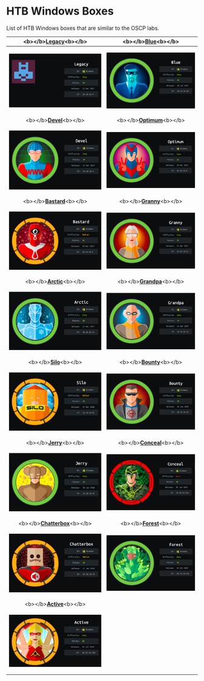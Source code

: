 # HTB Windows Boxes

List of HTB Windows boxes that are similar to the OSCP labs.

<table>
  <thead>
    <tr>
      <th style="text-align:center">&lt;b&gt;&lt;/b&gt;<a href="legacy-writeup-w-o-metasploit.md"><b>Legacy</b></a>&lt;b&gt;&lt;/b&gt;</th>
      <th
      style="text-align:center">&lt;b&gt;&lt;/b&gt;<a href="blue-writeup-w-o-metasploit.md"><b>Blue</b></a>&lt;b&gt;&lt;/b&gt;</th>
    </tr>
  </thead>
  <tbody>
    <tr>
      <td style="text-align:center">
        <p></p>
        <p>
          <img src="../images/assets/screen-shot-2020-05-16-at-12.48.52-am.png"
          alt/>
        </p>
      </td>
      <td style="text-align:center">
        <p></p>
        <p>
          <img src="../images/assets/screen-shot-2020-05-16-at-12.49.32-am.png"
          alt/>
        </p>
      </td>
    </tr>
    <tr>
      <td style="text-align:center">&lt;b&gt;&lt;/b&gt;<a href="devel-writeup-w-o-metasploit.md"><b>Devel</b></a>&lt;b&gt;&lt;/b&gt;</td>
      <td
      style="text-align:center">&lt;b&gt;&lt;/b&gt;<a href="optimum-writeup-w-o-metasploit.md"><b>Optimum</b></a>&lt;b&gt;&lt;/b&gt;</td>
    </tr>
    <tr>
      <td style="text-align:center">
        <p></p>
        <p>
          <img src="../images/assets/screen-shot-2020-05-16-at-12.51.26-am.png"
          alt/>
        </p>
      </td>
      <td style="text-align:center">
        <p></p>
        <p>
          <img src="../images/assets/screen-shot-2020-05-16-at-12.51.51-am.png"
          alt/>
        </p>
      </td>
    </tr>
    <tr>
      <td style="text-align:center">&lt;b&gt;&lt;/b&gt;<a href="bastard-writeup-w-o-metasploit.md"><b>Bastard</b></a>&lt;b&gt;&lt;/b&gt;</td>
      <td
      style="text-align:center">&lt;b&gt;&lt;/b&gt;<a href="granny-writeup-w-o-and-w-metasploit.md"><b>Granny</b></a>&lt;b&gt;&lt;/b&gt;</td>
    </tr>
    <tr>
      <td style="text-align:center">
        <p></p>
        <p>
          <img src="../images/assets/screen-shot-2020-05-16-at-12.52.55-am.png"
          alt/>
        </p>
      </td>
      <td style="text-align:center">
        <p></p>
        <p>
          <img src="../images/assets/screen-shot-2020-05-16-at-12.54.42-am.png"
          alt/>
        </p>
      </td>
    </tr>
    <tr>
      <td style="text-align:center">&lt;b&gt;&lt;/b&gt;<a href="arctic-writeup-w-o-metasploit.md"><b>Arctic</b></a>&lt;b&gt;&lt;/b&gt;</td>
      <td
      style="text-align:center">&lt;b&gt;&lt;/b&gt;<a href="grandpa-writeup-w-metasploit.md"><b>Grandpa</b></a>&lt;b&gt;&lt;/b&gt;</td>
    </tr>
    <tr>
      <td style="text-align:center">
        <p></p>
        <p>
          <img src="../images/assets/screen-shot-2020-05-16-at-12.56.12-am.png"
          alt/>
        </p>
      </td>
      <td style="text-align:center">
        <p></p>
        <p>
          <img src="../images/assets/image (6).png" alt/>
        </p>
      </td>
    </tr>
    <tr>
      <td style="text-align:center">&lt;b&gt;&lt;/b&gt;<a href="silo-writeup-w-o-metasploit.md"><b>Silo</b></a>&lt;b&gt;&lt;/b&gt;</td>
      <td
      style="text-align:center">&lt;b&gt;&lt;/b&gt;<a href="bounty-writeup-w-o-metasploit.md"><b>Bounty</b></a>&lt;b&gt;&lt;/b&gt;</td>
    </tr>
    <tr>
      <td style="text-align:center">
        <p></p>
        <p>
          <img src="../images/assets/screen-shot-2020-05-16-at-12.57.36-am.png"
          alt/>
        </p>
      </td>
      <td style="text-align:center">
        <p></p>
        <p>
          <img src="../images/assets/screen-shot-2020-05-16-at-12.57.58-am.png"
          alt/>
        </p>
      </td>
    </tr>
    <tr>
      <td style="text-align:center">&lt;b&gt;&lt;/b&gt;<a href="jerry-writeup-w-o-metasploit.md"><b>Jerry</b></a>&lt;b&gt;&lt;/b&gt;</td>
      <td
      style="text-align:center">&lt;b&gt;&lt;/b&gt;<a href="conceal-writeup-w-o-metasploit.md"><b>Conceal</b></a>&lt;b&gt;&lt;/b&gt;</td>
    </tr>
    <tr>
      <td style="text-align:center">
        <p></p>
        <p>
          <img src="../images/assets/screen-shot-2020-05-16-at-12.58.56-am.png"
          alt/>
        </p>
      </td>
      <td style="text-align:center">
        <p></p>
        <p>
          <img src="../images/assets/screen-shot-2020-05-16-at-12.59.20-am.png"
          alt/>
        </p>
      </td>
    </tr>
    <tr>
      <td style="text-align:center">&lt;b&gt;&lt;/b&gt;<a href="chatterbox-writeup-w-o-metasploit.md"><b>Chatterbox</b></a>&lt;b&gt;&lt;/b&gt;</td>
      <td
      style="text-align:center">&lt;b&gt;&lt;/b&gt;<a href="forest-writeup-w-o-metasploit.md"><b>Forest</b></a>&lt;b&gt;&lt;/b&gt;</td>
    </tr>
    <tr>
      <td style="text-align:center">
        <p></p>
        <p>
          <img src="../images/assets/screen-shot-2020-05-16-at-1.00.21-am.png"
          alt/>
        </p>
      </td>
      <td style="text-align:center">
        <p></p>
        <p>
          <img src="../images/assets/screen-shot-2020-05-25-at-10.57.46-pm.png"
          alt/>
        </p>
      </td>
    </tr>
    <tr>
      <td style="text-align:center">&lt;b&gt;&lt;/b&gt;<a href="active-writeup-w-o-metasploit.md"><b>Active</b></a>&lt;b&gt;&lt;/b&gt;</td>
      <td
      style="text-align:center"></td>
    </tr>
    <tr>
      <td style="text-align:center">
        <p></p>
        <p>
          <img src="../images/max/591/1*cLubOprFexA4alUED5FT8Q.png"
          alt="Image for post" />
        </p>
      </td>
      <td style="text-align:center"></td>
    </tr>
  </tbody>
</table>



